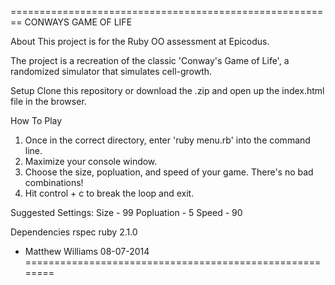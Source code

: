 ========================================================
CONWAYS GAME OF LIFE

About
This project is for the Ruby OO assessment at Epicodus.

The project is a recreation of the classic 'Conway's Game of Life', a randomized simulator that simulates cell-growth.

Setup
Clone this repository or download the .zip and open up the index.html file in the browser.

How To Play
1. Once in the correct directory, enter 'ruby menu.rb' into the command line.
2. Maximize your console window.
3. Choose the size, popluation, and speed of your game. There's no bad combinations!
4. Hit control + c to break the loop and exit.

Suggested Settings:
Size - 99
Popluation - 5
Speed - 90


Dependencies
rspec
ruby 2.1.0

* Matthew Williams 08-07-2014
========================================================
